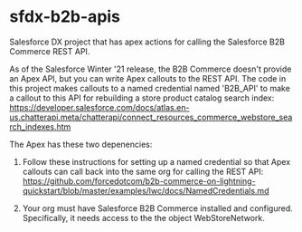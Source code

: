 # sfdx-b2b-apis

Salesforce DX project that has apex actions for calling the Salesforce B2B Commerce REST API. 

As of the Salesforce Winter '21 release, the B2B Commerce doesn't provide an Apex API, but you can write Apex callouts to the REST API. The code in this project makes callouts to a named credential named 'B2B_API' to make a callout to this API for rebuilding a store product catalog search index: 
https://developer.salesforce.com/docs/atlas.en-us.chatterapi.meta/chatterapi/connect_resources_commerce_webstore_search_indexes.htm 

The Apex has these two depenencies:

1. Follow these instructions for setting up a named credential so that Apex callouts can call back into the same org for calling the REST API: https://github.com/forcedotcom/b2b-commerce-on-lightning-quickstart/blob/master/examples/lwc/docs/NamedCredentials.md

2. Your org must have Salesforce B2B Commerce installed and configured. Specifically, it needs access to the the object WebStoreNetwork. 